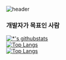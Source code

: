 
![header](https://capsule-render.vercel.app/api?type=soft&color=random&height=300&section=header&text=깃허브%20조민수&fontSize=90)
### 개발자가 목표인 사람
[![*'s githubstats](https://github-readme-stats.vercel.app/api?username=codenamesu&show_icons=true&theme=dark)](https://github.com/codenamesu)<br>
[![Top Langs](https://github-readme-stats.vercel.app/api/top-langs/?username=codenamesu)](https://github.com/codenamesu/github-readme-stats)<br>
[![Top Langs](https://github-readme-stats.vercel.app/api/top-langs/?username=codenamesu&layout=compact)](https://github.com/codenamesu/github-readme-stats)
<!--
**codenamesu/codenamesu** is a ✨ _special_ ✨ repository because its `README.md` (this file) appears on your GitHub profile.

Here are some ideas to get you started:

- 🔭 I’m currently working on ...
- 🌱 I’m currently learning ...
- 👯 I’m looking to collaborate on ...
- 🤔 I’m looking for help with ...
- 💬 Ask me about ...
- 📫 How to reach me: ...
- 😄 Pronouns: ...
- ⚡ Fun fact: ...
-->
